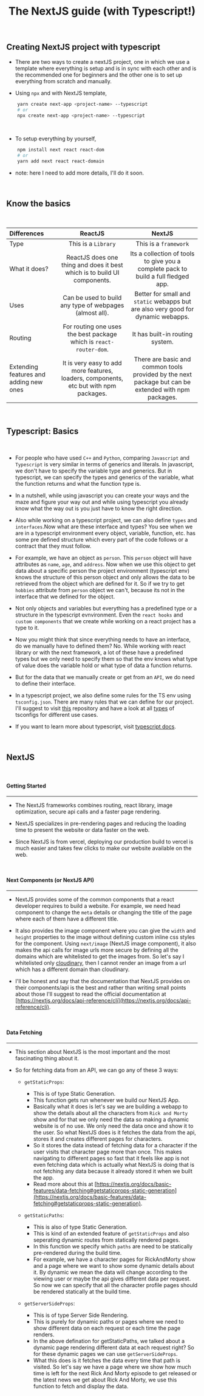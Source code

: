 <div align=center>
    <h1>The NextJS guide (with Typescript!)</h1>
</div>
<br />

## Creating NextJS project with typescript

- There are two ways to create a nextJS project, one in which we use a template where everything is setup and is in sync with each other and is the recommended one for beginners and the other one is to set up everything from scratch and manually.

- Using `npx` and with NextJS template,

```bash
    yarn create next-app <project-name> --typescript
    # or
    npx create next-app <project-name> --typescript
```

<br />

- To setup everything by yourself,

```bash
    npm install next react react-dom
    # or
    yarn add next react react-domain
```

- note: here I need to add more details, I'll do it soon.

<br />

## Know the basics

<br />

| Differences                            |                                        ReactJS                                        |                                                NextJS                                                |
| :------------------------------------- | :-----------------------------------------------------------------------------------: | :--------------------------------------------------------------------------------------------------: |
| Type                                   |                                  This is a `Library`                                  |                                        This is a `framework`                                         |
| What it does?                          |       ReactJS does one thing and does it best which is to build UI components.        |          Its a collection of tools to give you a complete pack to build a full fledged app.          |
| Uses                                   |                Can be used to build any type of webpages (almost all).                |          Better for small and `static` webapps but are also very good for dynamic webapps.           |
| Routing                                |          For routing one uses the best package which is `react-router-dom`.           |                                   It has built-in routing system.                                    |
| Extending features and adding new ones | It is very easy to add more features, loaders, components, etc but with npm packages. | There are basic and common tools provided by the next package but can be extended with npm packages. |

<br />

## Typescript: Basics

<br />

- For people who have used `C++` and `Python`, comparing `Javascript` and `Typescript` is very similar in terms of generics and literals. In javascript, we don't have to specify the variable type and generics. But in typescript, we can specify the types and generics of the variable, what the function returns and what the function type is.

- In a nutshell, while using javascript you can create your ways and the maze and figure your way out and while using typescript you already know what the way out is you just have to know the right direction.

- Also while working on a typescript project, we can also define `types` and `interfaces`.Now what are these interface and types? You see when we are in a typescript environment every object, variable, function, etc. has some pre defined structure which every part of the code follows or a contract that they must follow.

- For example, we have an object as `person`. This `person` object will have attributes as `name`, `age`, and `address`. Now when we use this object to get data about a specific person the project environment (typescript env) knows the structure of this person object and only allows the data to be retrieved from the object which are defined for it. So if we try to get `hobbies` attribute from `person` object we can't, because its not in the interface that we defined for the object.

- Not only objects and variables but everything has a predefined type or a structure in the typescript evnvironment. Even the `react hooks` and `custom components` that we create while working on a react project has a type to it.

- Now you might think that since everything needs to have an interface, do we manually have to defined them? No. While working with react library or with the next framework, a lot of these have a predefined types but we only need to specify them so that the env knows what type of value does the variable hold or what type of data a function returns.

- But for the data that we manually create or get from an `API`, we do need to define their interface.

- In a typescript project, we also define some rules for the TS env using `tsconfig.json`. There are many rules that we can define for our project. I'll suggest to visit [this](https://github.com/benawad/tsconfig.json) repository and have a look at all [types](https://github.com/benawad/tsconfig.json/tree/master/src/config) of tsconfigs for different use cases.

- If you want to learn more about typescript, visit [typescript docs](https://www.typescriptlang.org/docs/).

<br />

## NextJS

<br />

#### Getting Started

<hr />

- The NextJS frameworks combines routing, react library, image optimization, secure api calls and a faster page rendering.

- NextJS specializes in pre-rendering pages and reducing the loading time to present the website or data faster on the web.

- Since NextJS is from vercel, deploying our production build to vercel is much easier and takes few clicks to make our website available on the web.

<br />

#### Next Components (or NextJS API)

<hr />

- NextJS provides some of the common components that a react developer requires to build a website. For example, we need head component to change the `meta` details or changing the title of the page where each of them have a different title.

- It also provides the image component where you can give the `width` and `height` properties to the image without defining custom inline css styles for the component. Using `next/image` (NextJS image component), it also makes the api calls for image urls more secure by defining all the domains which are whitelisted to get the images from. So let's say I whitelisted only [cloudinary](https://cloudinary.com/), then I cannot render an image from a url which has a different domain than cloudinary.

- I'll be honest and say that the documentation that NextJS provides on their components/api is the best and rather than writing small points about those I'll suggest to read the official documentation at [https://nextjs.org/docs/api-reference/cli](https://nextjs.org/docs/api-reference/cli).

<br />

#### Data Fetching

<hr />

- This section about NextJS is the most important and the most fascinating thing about it.

- So for fetching data from an API, we can go any of these 3 ways:

  - `getStaticProps`:

    - This is of type Static Generation.
    - This function gets run whenever we build our NextJS App.
    - Basically what it does is let's say we are building a webapp to show the details about all the characters from `Rick and Morty` show and for that we only need the data so making a dynamic website is of no use. We only need the data once and show it to the user. So what NextJS does is it fetches the data from the api, stores it and creates different pages for characters.
    - So it stores the data instead of fetching data for a character if the user visits that character page more than once. This makes navigating to different pages so fast that it feels like app is not even fetching data which is actually what NextJS is doing that is not fetching any data because it already stored it when we built the app.
    - Read more about this at [https://nextjs.org/docs/basic-features/data-fetching#getstaticprops-static-generation](https://nextjs.org/docs/basic-features/data-fetching#getstaticprops-static-generation).

  - `getStaticPaths`:

    - This is also of type Static Generation.
    - This is kind of an extended feature of `getStaticProps` and also seperating dynamic routes from statically rendered pages.
    - In this function we specify which `paths` are need to be statically pre-rendered during the build time.
    - For example, we have a character pages for RickAndMorty show and a page where we want to show some dynamic details about it. By dynamic we mean the data will change according to the viewing user or maybe the api gives different data per request. So now we can specify that all the character profile pages should be rendered statically at the build time.

  - `getServerSideProps`:
    - This is of type Server Side Rendering.
    - This is purely for dynamic paths or pages where we need to show different data on each request or each time the page renders.
    - In the above defination for getStaticPaths, we talked about a dynamic page rendering different data at each request right? So for these dynamic pages we can use `getServerSideProps`.
    - What this does is it fetches the data every time that path is visited. So let's say we have a page where we show how much time is left for the next Rick And Morty episode to get released or the latest news we get about Rick And Morty, we use this function to fetch and display the data.
